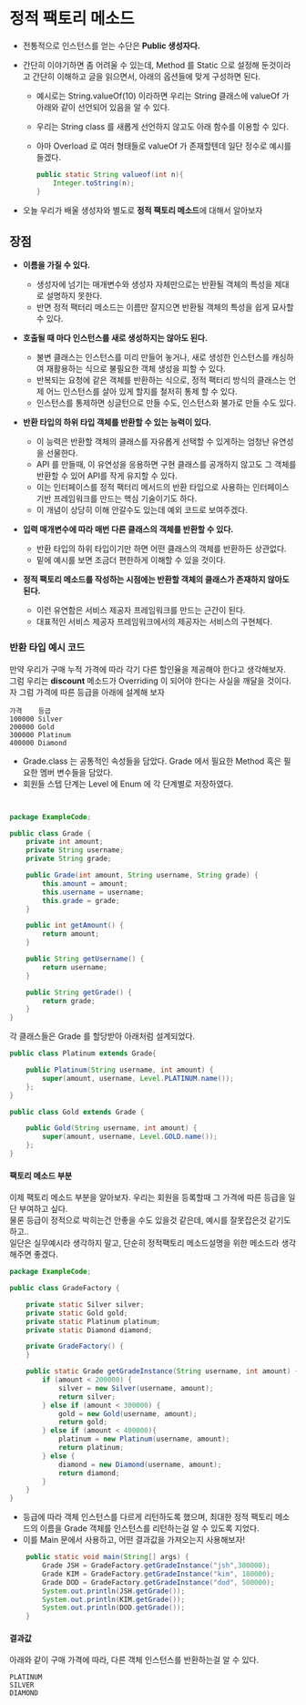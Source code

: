 # 정적 팩토리 메소드

- 전통적으로 인스턴스를 얻는 수단은 **Public 생성자다.**
- 간단히 이야기하면 좀 어려울 수 있는데, Method 를 Static 으로 설정해 둔것이라고 간단히 이해하고 글을 읽으면서, 아래의 옵션들에 맞게 구성하면 된다.

  - 예시로는 String.valueOf(10) 이라하면 우리는 String 클래스에 valueOf 가 아래와 같이 선언되어 있음을 알 수 있다.
  - 우리는 String class 를 새롭게 선언하지 않고도 아래 함수를 이용할 수 있다.
  - 아마 Overload 로 여러 형태들로 valueOf 가 존재할텐데 일단 정수로 예시를 들겠다.

    ```java
    public static String valueof(int n){
        Integer.toString(n);
    }
    ```

- 오늘 우리가 배울 생성자와 별도로 **정적 팩토리 메소드**에 대해서 알아보자

## 장점

- **이름을 가질 수 있다.**

  - 생성자에 넘기는 매개변수와 생성자 자체만으로는 반환될 객체의 특성을 제대로 설명하지 못한다.
  - 반면 정적 팩터리 메소드는 이름만 잘지으면 반환될 객체의 특성을 쉽게 묘사할 수 있다.

- **호출될 때 마다 인스턴스를 새로 생성하지는 않아도 된다.**

  - 불변 클래스는 인스턴스를 미리 만들어 놓거나, 새로 생성한 인스턴스를 캐싱하여 재활용하는 식으로 불필요한 객체 생성을 피할 수 있다.
  - 반복되는 요청에 같은 객체를 반환하는 식으로, 정적 팩터리 방식의 클래스는 언제 어느 인스턴스를 살아 있게 할지를 철저히 통제 할 수 있다.
  - 인스턴스를 통제하면 싱글턴으로 만들 수도, 인스턴스화 불가로 만들 수도 있다.

- **반환 타입의 하위 타입 객체를 반환할 수 있는 능력이 있다.**

  - 이 능력은 반환할 객체의 클래스를 자유롭게 선택할 수 있게하는 엄청난 유연성을 선물한다.
  - API 를 만들때, 이 유연성을 응용하면 구현 클래스를 공개하지 않고도 그 객체를 반환할 수 있어 API를 작게 유지할 수 있다.
  - 이는 인터페이스를 정적 팩터리 메서드의 반환 타입으로 사용하는 인터페이스 기반 프레임워크를 만드는 핵심 기술이기도 하다.
  - 이 개념이 상당히 이해 안갈수도 있는데 예외 코드로 보여주겠다.
  
- **입력 매개변수에 따라 매번 다른 클래스의 객체를 반환할 수 있다.**

  - 반환 타입의 하위 타입이기만 하면 어떤 클래스의 객체를 반환하든 상관없다.
  - 밑에 예시를 보면 조금더 편한하게 이해할 수 있을 것이다.

- **정적 팩토리 메소드를 작성하는 시점에는 반환할 객체의 클래스가 존재하지 않아도 된다.**

  - 이런 유연함은 서비스 제공자 프레임워크를 만드는 근간이 된다.
  - 대표적인 서비스 제공자 프레임워크에서의 제공자는 서비스의 구현체다.

### 반환 타입 예시 코드

만약 우리가 구매 누적 가격에 따라 각기 다른 할인율을 제공해야 한다고 생각해보자. <br>
그럼 우리는 **discount** 메소드가 Overriding 이 되어야 한다는 사실을 깨달을 것이다. <br>
자 그럼 가격에 따른 등급을 아래에 설계해 보자 <br>

```
가격    등급
100000 Silver
200000 Gold
300000 Platinum
400000 Diamond
```

- Grade.class 는 공통적인 속성들을 담았다. Grade 에서 필요한 Method 혹은 필요한 멤버 변수들을 담았다.
- 회원들 스텝 단계는 Level 에 Enum 에 각 단계별로 저장하였다.

```java


package ExampleCode;

public class Grade {
    private int amount;
    private String username;
    private String grade;

    public Grade(int amount, String username, String grade) {
        this.amount = amount;
        this.username = username;
        this.grade = grade;
    }

    public int getAmount() {
        return amount;
    }

    public String getUsername() {
        return username;
    }

    public String getGrade() {
        return grade;
    }
}
```

각 클래스들은 Grade 를 할당받아 아래처럼 설계되었다.

```java
public class Platinum extends Grade{

    public Platinum(String username, int amount) {
        super(amount, username, Level.PLATINUM.name());
    };
}
```

```java
public class Gold extends Grade {

    public Gold(String username, int amount) {
        super(amount, username, Level.GOLD.name());
    };
}
```

#### 팩토리 메소드 부분

이제 팩토리 메소드 부분을 알아보자. 우리는 회원을 등록할때 그 가격에 따른 등급을 일단 부여하고 싶다. <br>
물론 등급이 정적으로 박히는건 안좋을 수도 있을것 같은데, 예시를 잘못잡은것 같기도하고.. <br>
일단은 실무예시라 생각하지 말고, 단순히 정적팩토리 메소드설명을 위한 메소드라 생각해주면 좋겠다. <br>

```java
package ExampleCode;

public class GradeFactory {

    private static Silver silver;
    private static Gold gold;
    private static Platinum platinum;
    private static Diamond diamond;

    private GradeFactory() {
    }

    public static Grade getGradeInstance(String username, int amount) {
        if (amount < 200000) {
            silver = new Silver(username, amount);
            return silver;
        } else if (amount < 300000) {
            gold = new Gold(username, amount);
            return gold;
        } else if (amount < 400000){
            platinum = new Platinum(username, amount);
            return platinum;
        } else {
            diamond = new Diamond(username, amount);
            return diamond;
        }
    }
}
```

- 등급에 따라 객체 인스턴스를 다르게 리턴하도록 했으며, 최대한 정적 팩토리 메소드의 이름을 Grade 객체를 인스턴스를 리턴하는걸 알 수 있도록 지었다.
- 이를 Main 문에서 사용하고, 어떤 결과값을 가져오는지 사용해보자!

```java
    public static void main(String[] args) {
        Grade JSH = GradeFactory.getGradeInstance("jsh",300000);
        Grade KIM = GradeFactory.getGradeInstance("kim", 180000);
        Grade DOD = GradeFactory.getGradeInstance("dod", 500000);
        System.out.println(JSH.getGrade());
        System.out.println(KIM.getGrade());
        System.out.println(DOD.getGrade());
    }
```

#### 결과값

아래와 같이 구매 가격에 따라, 다른 객체 인스턴스를 반환하는걸 알 수 있다.

```
PLATINUM
SILVER
DIAMOND
```
